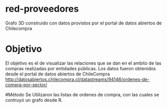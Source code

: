 # red-proveedores
Grafo 3D construido con datos provistos por el portal de datos abiertos de Chilecompra

# Objetivo 
El objetivo es el de visualizar las relaciones que se dan en el ambito de las compras realizadas por entidades públicas.
Los datos fueron obtenidos desde el portal de datos abiertos de ChileCompra http://datosabiertos.chilecompra.cl/datastreams/94146/ordenes-de-compra-por-sector/

#Método
Se Utilizaron las listas de ordenes de compra, con las cuales se contruyó un grafo desde R. 
